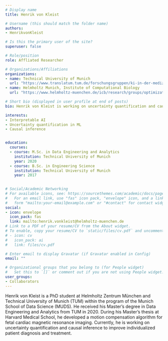 ```yaml
---
# Display name
title: Henrik von Kleist

# Username (this should match the folder name)
authors:
- HenrikvonKleist

# Is this the primary user of the site?
superuser: false

# Role/position
role: Affliated Researcher

# Organizations/Affiliations
organizations:
- name: Technical University of Munich
  url: "https://www.translatum.tum.de/forschungsgruppen/ki-in-der-medizin/"
- name: Helmholtz Munich, Institute of Computational Biology
  url: "https://www.helmholtz-muenchen.de/icb/research/groups/optimization-of-patient-treatment/team/index.html"

# Short bio (displayed in user profile at end of posts)
bio: Henrik von Kleist is working on uncertainty quantification and causal inference to improve individualized patient diagnosis and treatment. 

interests:
- Interpretable AI
- Uncertainty quantification in ML
- Causal inference


education:
  courses:
  - course: M.Sc. in Data Engineering and Analytics
    institution: Technical University of Munich
    year: 2020
  - course: B.Sc. in Engineering Science
    institution: Technical University of Munich
    year: 2017
  

# Social/Academic Networking
# For available icons, see: https://sourcethemes.com/academic/docs/page-builder/#icons
#   For an email link, use "fas" icon pack, "envelope" icon, and a link in the
#   form "mailto:your-email@example.com" or "#contact" for contact widget.
social:
- icon: envelope
  icon_pack: fas
  link: mailto:henrik.vonkleist@helmholtz-muenchen.de
# Link to a PDF of your resume/CV from the About widget.
# To enable, copy your resume/CV to `static/files/cv.pdf` and uncomment the lines below.
# - icon: cv
#   icon_pack: ai
#   link: files/cv.pdf

# Enter email to display Gravatar (if Gravatar enabled in Config)
email: ""

# Organizational groups that you belong to (for People widget)
#   Set this to `[]` or comment out if you are not using People widget.
user_groups:
- Collaborators
---
```


Henrik von Kleist is a PhD student at Helmholtz Zentrum München and Technical University of Munich (TUM) within the program of the Munich School of Data Science (MUDS). He received his Master’s degree in Data Engineering and Analytics from TUM in 2020. During his Master’s thesis at Harvard Medical School, he developed a motion compensation algorithm for fetal cardiac magnetic resonance imaging. Currently, he is working on uncertainty quantification and causal inference to improve individualized patient diagnosis and treatment. 